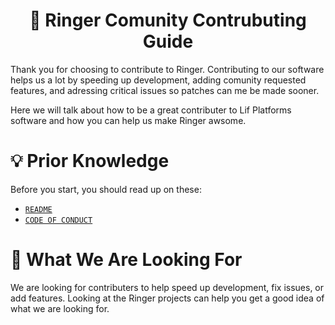 <h1 align="center" > 🤝 Ringer Comunity Contrubuting Guide </h1>
Thank you for choosing to contribute to Ringer. Contributing to our software helps us a lot by speeding up development, adding comunity requested features, and adressing critical issues so patches can me be made sooner.

Here we will talk about how to be a great contributer to Lif Platforms software and how you can help us make Ringer awsome. 

# 💡 Prior Knowledge 
Before you start, you should read up on these: 
 - [`README`](README.md)
 - [`CODE OF CONDUCT`](CODE_OF_CONDUCT.md)

# 🔎 What We Are Looking For
We are looking for contributers to help speed up development, fix issues, or add features. Looking at the Ringer projects can help you get a good idea of what we are looking for.
